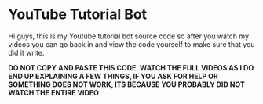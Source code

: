 # YouTube Tutorial Bot 

Hi guys, this is my Youtube tutorial bot source code so after you watch my videos you can go back in and view the code yourself to make sure that you did it write. 

**DO NOT COPY AND PASTE THIS CODE. WATCH THE FULL VIDEOS AS I DO END UP EXPLAINING A FEW THINGS, IF YOU ASK FOR HELP OR SOMETHING DOES NOT WORK, ITS BECAUSE YOU PROBABLY DID NOT WATCH THE ENTIRE VIDEO**

